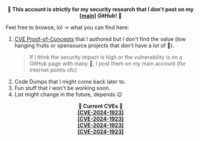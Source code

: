 <p align="center"><b>🌭 This account is strictly for my security research 
that I don't post on my <a href="https://github.com/reigz">[main]</a> GitHub! 🌭</b></p>

Feel free to browse, lol -> what you can find here:
1. [CVE Proof-of-Concepts](https://github.com/smurf-reigz/security/tree/main/proof-of-concepts) that I authored but I don't find the value (low hanging fruits or opensource projects that don't have a lot of 🌟).
    > If I think the security impact is high or the vulnerability is on a GitHub page with many 🌟, I post them on my main account (for internet points ofc)
2. Code Dumps that I might come back later to.
3. Fun stuff that I won't be working soon.
4. List might change in the future, depends 😉 

<p align="center"><b>
🌭 Current CVEs 🌭 <br/> 
<a href="https://cve.mitre.org/cgi-bin/cvename.cgi?name=CVE-2024-1923">[CVE-2024-1923]</a><br/> 
<a href="https://cve.mitre.org/cgi-bin/cvename.cgi?name=CVE-2024-1923">[CVE-2024-1923]</a><br/> 
<a href="https://cve.mitre.org/cgi-bin/cvename.cgi?name=CVE-2024-1923">[CVE-2024-1923]</a><br/> 
<a href="https://cve.mitre.org/cgi-bin/cvename.cgi?name=CVE-2024-1923">[CVE-2024-1923]</a><br/> 
</b></p>
